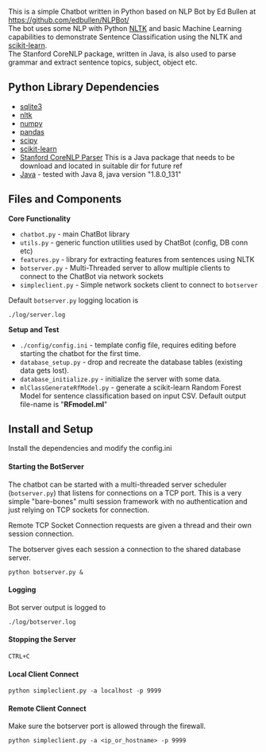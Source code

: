 This is a simple Chatbot written in Python based on NLP Bot by Ed Bullen at https://github.com/edbullen/NLPBot/  
The bot uses some NLP with Python [NLTK](http://www.nltk.org/) and basic Machine Learning capabilities to demonstrate Sentence Classification using the NLTK and [scikit-learn](http://scikit-learn.org/stable/).  
The Stanford CoreNLP package, written in Java, is also used to parse grammar and extract sentence topics, subject, object etc.

## Python Library Dependencies ##
  
+ [sqlite3](https://docs.python.org/2/library/sqlite3.html)  
+ [nltk](http://www.nltk.org/install.html) 
+ [numpy](http://www.numpy.org/)
+ [pandas](http://pandas.pydata.org/)
+ [scipy](https://www.scipy.org/)
+ [scikit-learn](http://scikit-learn.org/stable/)
+ [Stanford CoreNLP Parser](https://stanfordnlp.github.io/CoreNLP/) This is a Java package that needs to be download and located in suitable dir for future ref
+ [Java](https://java.com/en/download/help/linux_x64rpm_install.xml) - tested with Java 8, java version "1.8.0_131"

## Files and Components ##

**Core Functionality**
+ `chatbot.py` - main ChatBot library 
+ `utils.py` - generic function utilities used by ChatBot (config, DB conn etc) 
+ `features.py` - library for extracting features from sentences using NLTK
+ `botserver.py` - Multi-Threaded server to allow multiple clients to connect to the ChatBot via network sockets
+ `simpleclient.py` - Simple network sockets client to connect to `botserver`

Default `botserver.py` logging location is 
```
./log/server.log
```

**Setup and Test**
+ `./config/config.ini` - template config file, requires editing before starting the chatbot for the first time. 
+ `database_setup.py` - drop and recreate the database tables (existing data gets lost).
+ `database_initialize.py` - initialize the server with some data.
+ `mlClassGenerateRfModel.py` - generate a scikit-learn Random Forest Model for sentence classification based on input CSV.  Default output file-name is "**RFmodel.ml**" 

## Install and Setup ##

Install the dependencies and modify the config.ini 

#### Starting the BotServer ####
The chatbot can be started with a multi-threaded server scheduler (`botserver.py`) that listens for connections on a TCP port. This is a very simple "bare-bones" multi session framework with no authentication and just relying on TCP sockets for connection.

Remote TCP Socket Connection requests are given a thread and their own session connection.

The botserver gives each session a connection to the shared database server.

```
python botserver.py &
```

#### Logging ####
Bot server output is logged to
```
./log/botserver.log
```
#### Stopping the Server ####
```
CTRL+C 
```
#### Local Client Connect #####
```
python simpleclient.py -a localhost -p 9999
```
#### Remote Client Connect #####

Make sure the botserver port is allowed through the firewall.
```
python simpleclient.py -a <ip_or_hostname> -p 9999
```
